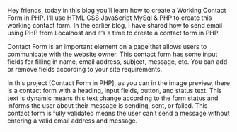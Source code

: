 Hey friends, today in this blog you’ll learn how to create a Working Contact Form in PHP. I’ll use HTML CSS JavaScript MySql & PHP to create this working contact form. In the earlier blog, I have shared how to send email using PHP from Localhost and it’s a time to create a contact form in PHP.

Contact Form is an important element on a page that allows users to communicate with the website owner. This contact form has some input fields for filling in name, email address, subject, message, etc. You can add or remove fields according to your site requirements.

In this project [Contact Form in PHP], as you can in the image preview, there is a contact form with a heading, input fields, button, and status text. This text is dynamic means this text change according to the form status and informs the user about their message is sending, sent, or failed. This contact form is fully validated means the user can’t send a message without entering a valid email address and message. 